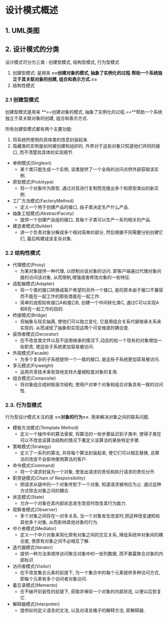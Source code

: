 # 设计模式概述



## 1. UML类图



## 2. 设计模式的分类



设计模式可分为三类 : 创建型模式, 结构型模式, 行为型模式

1. 创建型模式: 是用来 **==创建对象的模式, 抽象了实例化的过程.帮助一个系统独立于其关联对象的创建, 组合和表示方式.==**
2. 结构性模式



### 2.1 创建型模式

创建型模式是用来 **==创建对象的模式, 抽象了实例化的过程.==**帮助一个系统独立于其关联对象的创建, 组合和表示方式.

所有创建型模式都有两个主要功能:

1. 将系统所使用的具体类的信息封装起来.
2. 隐藏类的实例是如何被创建和组织的. 外界对于这些对象只知道他们共同的接口, 而不清楚其具体的实现细节.



- 单例模式(Singleon)
  - 某个类只能生成一个实例, 该类提供了一个全局的访问点供外部获取该实例.
- 原型模式(Prototype)
  - 将一个对象作为原型, 通过对其进行复制而克隆出多个和原型类似的新实例.
- 工厂方法模式(FactoryMethod)
  - 定义一个用于创建产品的接口, 由子类决定生产什么产品.
- 抽象工程模式(AbstractFacoty)
  - 提供一个创建产品组的接口, 其每个子类可以生产一系列相关的产品.
- 建造者模式(Builder)
  - 讲一个负责对象分解成多个相对简单的部分, 然后根据不同需要分别创建它们, 最后构建成该复杂对象.

### 2.2 结构性模式

- 代理模式(Proxy)
  - 为某对象提供一种代理, 以控制对该对象的访问. 即客户端通过代理对象间接的访问该对象, 从而限制,增强或者修改对象的一些特征.
- 适配器模式(Adapter)
  - 将一个类的接口转换成客户希望的另外一个接口, 是的原本由于接口不兼容而不能在一起工作的那些类能在一起工作.
  - 简单的说假如有接口A和接口B, 创建一个中间转化类C, 通过C可以实现A和B在一起工作的目的.
- 桥接模式(Bridge)
  - 将抽象与现实抽离, 使他们可以独立变化. 它是用组合关系代替继承关系来实现的. 从而减低了抽象和实现这两个可变维度的耦合度.
- 装饰者模式(Decorator)
  - 在不改变类文件以及不适用继承的情况下,动态的给一个现有的对象增加一些职责, 使这些子系统更加容易被访问.
- 外观模式(Facade)
  - 为多个复杂的子系统提供一个一致的接口, 是这些子系统更加容易被访问.
- 享元模式(Flyweight)
  - 运用共享技术来有效地支持大量细粒度对象的复用.
- 组合模式(Composite)
  - 将对象组合成树桩层次结构, 使用户对单个对象和组合对象具有一致的访问性.



### 2.3. 行为型模式

行为型设计模式关注的是 **==对象的行为==**. 用来解决对象之间的联系问题.

- 模板方法模式(Template Method)
  - 定义一个操作中的算法骨架, 将算法的一些步骤延迟到子类中, 使得子类在可以不改变该算法结构的情况下重定义该算法的某些特定步骤.
- 策略模式(Strategy)
  - 定义了一系列的算法, 并将每个算法封装起来, 使它们可以相互替换, 且算法的改变不会影响使用算法的客户.
- 命令模式(Command)
  - 将一个请求封装为一个对象, 使发出请求的责任和执行请求的责任分开.
- 职责链模式(Chain of Responsibility)
  - 把请求从链中的一个对象传到下一个对象, 知道请求被响应为止. 通过这种方式除去对象之间的耦合.
- 状态模式(State)
  - 允许一个对象在其内部状态发生改变时改变其行为能力.
- 观察者模式(Observer)
  - 多个对象之间存在一对多关系, 当一个对象发生改变时,把这种改变通知给其他多个对象, 从而影响其他对象的行为.
- 中介者模式(Mediator)
  - 定义一个中介对象来简化原有对象之间的交互关系, 降低系统中对象间的耦合度, 使原有对象之间不必相互了解.
- 迭代器模式(Iterator)
  - 提供一种方法来顺序访问聚合对象中的一些列数据, 而不暴露聚合对象的内部标识
- 访问者模式(Visitor)
  - 在不改变集合元素的前提下, 为一个集合中的每个元素提供多种访问方式, 即每个元素有多个访问者对象访问.
- 备忘录模式(Memento)
  - 在不破坏封装性的前提下, 获取并保存一个对象的内部状态, 以便以后恢复它.
- 解释器模式(Interpreter)
  - 提供如何定义语言的文法, 以及对语言橘子的解释方法, 即解释器.